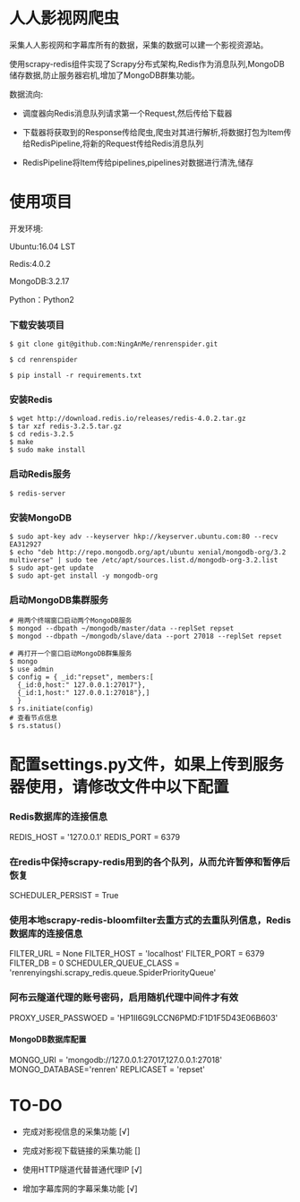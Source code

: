 # 人人影视网爬虫

采集人人影视网和字幕库所有的数据，采集的数据可以建一个影视资源站。

使用scrapy-redis组件实现了Scrapy分布式架构,Redis作为消息队列,MongoDB储存数据,防止服务器宕机,增加了MongoDB群集功能。

数据流向:

- 调度器向Redis消息队列请求第一个Request,然后传给下载器

- 下载器将获取到的Response传给爬虫,爬虫对其进行解析,将数据打包为Item传给RedisPipeline,将新的Request传给Redis消息队列

- RedisPipeline将Item传给pipelines,pipelines对数据进行清洗,储存

# 使用项目

开发环境:

Ubuntu:16.04 LST

Redis:4.0.2

MongoDB:3.2.17

Python：Python2

### 下载安装项目

```
$ git clone git@github.com:NingAnMe/renrenspider.git

$ cd renrenspider

$ pip install -r requirements.txt
```

### 安装Redis

```
$ wget http://download.redis.io/releases/redis-4.0.2.tar.gz
$ tar xzf redis-3.2.5.tar.gz
$ cd redis-3.2.5
$ make
$ sudo make install
```

### 启动Redis服务

```
$ redis-server
```

### 安装MongoDB

```
$ sudo apt-key adv --keyserver hkp://keyserver.ubuntu.com:80 --recv EA312927
$ echo "deb http://repo.mongodb.org/apt/ubuntu xenial/mongodb-org/3.2 multiverse" | sudo tee /etc/apt/sources.list.d/mongodb-org-3.2.list
$ sudo apt-get update
$ sudo apt-get install -y mongodb-org
```

### 启动MongoDB集群服务

```
# 用两个终端窗口启动两个MongoDB服务
$ mongod --dbpath ~/mongodb/master/data --replSet repset
$ mongod --dbpath ~/mongodb/slave/data --port 27018 --replSet repset

# 再打开一个窗口启动MongoDB群集服务
$ mongo
$ use admin
$ config = { _id:"repset", members:[
  {_id:0,host:" 127.0.0.1:27017"},
  {_id:1,host:" 127.0.0.1:27018"},]
  }
$ rs.initiate(config)
# 查看节点信息
$ rs.status()
```

# 配置settings.py文件，如果上传到服务器使用，请修改文件中以下配置

### Redis数据库的连接信息

REDIS_HOST = '127.0.0.1'
REDIS_PORT = 6379

### 在redis中保持scrapy-redis用到的各个队列，从而允许暂停和暂停后恢复

SCHEDULER_PERSIST = True

### 使用本地scrapy-redis-bloomfilter去重方式的去重队列信息，Redis数据库的连接信息

FILTER_URL = None
FILTER_HOST = 'localhost'
FILTER_PORT = 6379
FILTER_DB = 0
SCHEDULER_QUEUE_CLASS = 'renrenyingshi.scrapy_redis.queue.SpiderPriorityQueue'

### 阿布云隧道代理的账号密码，启用随机代理中间件才有效

PROXY_USER_PASSWOED = 'HP1II6G9LCCN6PMD:F1D1F5D43E06B603'

#### MongoDB数据库配置

MONGO_URI = 'mongodb://127.0.0.1:27017,127.0.0.1:27018'
MONGO_DATABASE='renren'
REPLICASET = 'repset'

# TO-DO

- 完成对影视信息的采集功能 [√]

- 完成对影视下载链接的采集功能 []

- 使用HTTP隧道代替普通代理IP [√]

- 增加字幕库网的字幕采集功能 [√]
